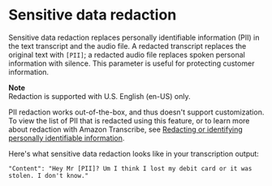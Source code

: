 # Sensitive data redaction<a name="call-analytics-pii-redaction"></a>

Sensitive data redaction replaces personally identifiable information \(PII\) in the text transcript and the audio file\. A redacted transcript replaces the original text with `[PII]`; a redacted audio file replaces spoken personal information with silence\. This parameter is useful for protecting customer information\.

**Note**  
Redaction is supported with U\.S\. English \(en\-US\) only\.

PII redaction works out\-of\-the\-box, and thus doesn't support customization\. To view the list of PII that is redacted using this feature, or to learn more about redaction with Amazon Transcribe, see [Redacting or identifying personally identifiable information](pii-redaction.md)\.

Here's what sensitive data redaction looks like in your transcription output:

```
"Content": "Hey Mr [PII]? Um I think I lost my debit card or it was stolen. I don't know."
```
